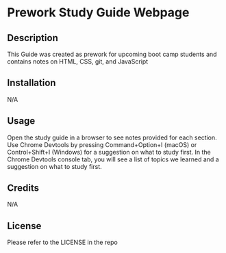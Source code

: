 # Prework Study Guide Webpage

## Description

This Guide was created as prework for upcoming boot camp students and contains notes on HTML, CSS, git, and JavaScript

## Installation

N/A

## Usage

Open the study guide in a browser to see notes provided for each section. Use Chrome Devtools by pressing Command+Option+I (macOS) or Control+Shift+I (Windows) for a suggestion on what to study first. In the Chrome Devtools console tab, you will see a list of topics we learned and a suggestion on what to study first.

## Credits

N/A

## License

Please refer to the LICENSE in the repo
